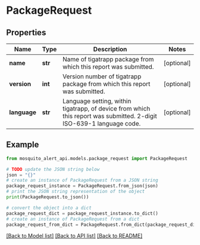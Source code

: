 # PackageRequest


## Properties

Name | Type | Description | Notes
------------ | ------------- | ------------- | -------------
**name** | **str** | Name of tigatrapp package from which this report was submitted. | [optional] 
**version** | **int** | Version number of tigatrapp package from which this report was submitted. | [optional] 
**language** | **str** | Language setting, within tigatrapp, of device from which this report was submitted. 2-digit ISO-639-1 language code. | [optional] 

## Example

```python
from mosquito_alert_api.models.package_request import PackageRequest

# TODO update the JSON string below
json = "{}"
# create an instance of PackageRequest from a JSON string
package_request_instance = PackageRequest.from_json(json)
# print the JSON string representation of the object
print(PackageRequest.to_json())

# convert the object into a dict
package_request_dict = package_request_instance.to_dict()
# create an instance of PackageRequest from a dict
package_request_from_dict = PackageRequest.from_dict(package_request_dict)
```
[[Back to Model list]](../README.md#documentation-for-models) [[Back to API list]](../README.md#documentation-for-api-endpoints) [[Back to README]](../README.md)


